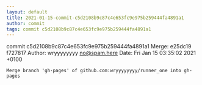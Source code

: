```yaml
---
layout: default
title: 2021-01-15-commit-c5d2108b9c87c4e653fc9e975b259444fa4891a1
author: commit
tags: commit c5d2108b9c87c4e653fc9e975b259444fa4891a1
---
```


commit c5d2108b9c87c4e653fc9e975b259444fa4891a1
Merge: e25dc19 f727817
Author: wryyyyyyyy <no@spam.here>
Date:   Fri Jan 15 03:35:02 2021 +0100

    Merge branch 'gh-pages' of github.com:wryyyyyyyy/runner_one into gh-pages
